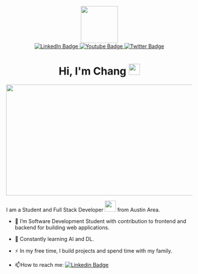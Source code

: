 <div id="header" align="center">
  <img src="https://media.giphy.com/media/M9gbBd9nbDrOTu1Mqx/giphy.gif" width="100"/>

  <div id="badges">
  <a href="your-linkedin-URL">
    <img src="https://img.shields.io/badge/LinkedIn-blue?style=for-the-badge&logo=linkedin&logoColor=white" alt="LinkedIn Badge"/>
  </a>
  <a href="your-youtube-URL">
    <img src="https://img.shields.io/badge/YouTube-red?style=for-the-badge&logo=youtube&logoColor=white" alt="Youtube Badge"/>
  </a>
  <a href="your-twitter-URL">
    <img src="https://img.shields.io/badge/Twitter-blue?style=for-the-badge&logo=twitter&logoColor=white" alt="Twitter Badge"/>
  </a>
</div>
<h1>
  Hi, I'm Chang
  <img src="https://media.giphy.com/media/hvRJCLFzcasrR4ia7z/giphy.gif" width="30px"/>
</h1>
</div>

<div align="center">
  <img src="https://media.giphy.com/media/dWesBcTLavkZuG35MI/giphy.gif" width="600" height="300"/>
</div>

I am a Student and Full Stack Developer <img src="https://media.giphy.com/media/WUlplcMpOCEmTGBtBW/giphy.gif" width="30"> from Austin Area.

- :telescope: I’m Software Development Student with contribution to frontend and backend for building web applications.

- :seedling: Constantly learning AI and DL.

- :zap: In my free time, I build projects and spend time with my family.

- :mailbox:How to reach me: [![Linkedin Badge](https://img.shields.io/badge/-Chang-blue?style=flat&logo=Linkedin&logoColor=white)](https://www.linkedin.com/in/chang-oh/)
